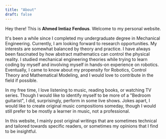 ```yaml
---
title: "About"
draft: false
---
```


Hey there! This is **Ahmed Imtiaz Ferdous**. Welcome to my personal website.

It's been a while since I completed my undergraduate degree in Mechanical Engineering. Currently, I am looking forward to research opportunities. My interests are somewhat balanced by theory and practice. I have always been fascinated by how abstract mathematics can control the physical reality. I studied mechanical engineering theories while trying to learn coding by myself and involving myself in hands-on experience on robotics. Eventually, I came to know about my propensity for Robotics, Control Theory and Mathematical Modeling, and I would love to contribute in the field if possible. 

In my free time, I love listening to music, reading books, or watching TV series. Though I would like to identify myself to be more of a "Bedroom guitarist", I did, surprisingly, perform in some live shows. Jokes apart, I would like to create original music compositions someday, though I would still prefer to be mostly a learner in music, not a professional.

In this website, I mainly post original writings that are sometimes technical and tailored towards specific readers, or sometimes my opinions that I find to be insightful.
